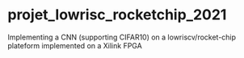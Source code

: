# projet_lowrisc_rocketchip_2021
Implementing a CNN (supporting CIFAR10) on a lowriscv/rocket-chip plateform implemented on a Xilink FPGA
